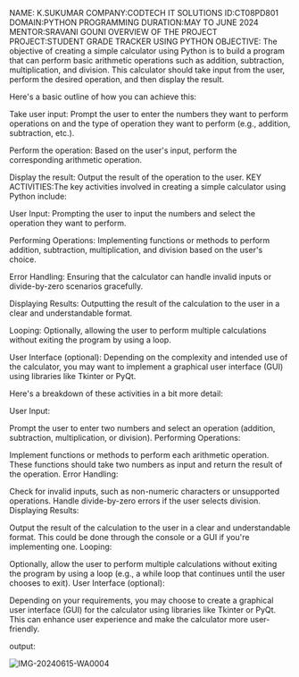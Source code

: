 NAME: K.SUKUMAR
COMPANY:CODTECH IT SOLUTIONS
ID:CT08PD801
DOMAIN:PYTHON PROGRAMMING
DURATION:MAY TO JUNE 2024
MENTOR:SRAVANI GOUNI
OVERVIEW OF THE PROJECT
PROJECT:STUDENT GRADE TRACKER USING PYTHON
OBJECTIVE:
The objective of creating a simple calculator using Python is to build a program that can perform basic arithmetic operations such as addition, subtraction, multiplication, and division. This calculator should take input from the user, perform the desired operation, and then display the result.

Here's a basic outline of how you can achieve this:

Take user input: Prompt the user to enter the numbers they want to perform operations on and the type of operation they want to perform (e.g., addition, subtraction, etc.).

Perform the operation: Based on the user's input, perform the corresponding arithmetic operation.

Display the result: Output the result of the operation to the user.
KEY ACTIVITIES:The key activities involved in creating a simple calculator using Python include:

User Input: Prompting the user to input the numbers and select the operation they want to perform.

Performing Operations: Implementing functions or methods to perform addition, subtraction, multiplication, and division based on the user's choice.

Error Handling: Ensuring that the calculator can handle invalid inputs or divide-by-zero scenarios gracefully.

Displaying Results: Outputting the result of the calculation to the user in a clear and understandable format.

Looping: Optionally, allowing the user to perform multiple calculations without exiting the program by using a loop.

User Interface (optional): Depending on the complexity and intended use of the calculator, you may want to implement a graphical user interface (GUI) using libraries like Tkinter or PyQt.

Here's a breakdown of these activities in a bit more detail:

User Input:

Prompt the user to enter two numbers and select an operation (addition, subtraction, multiplication, or division).
Performing Operations:

Implement functions or methods to perform each arithmetic operation. These functions should take two numbers as input and return the result of the operation.
Error Handling:

Check for invalid inputs, such as non-numeric characters or unsupported operations.
Handle divide-by-zero errors if the user selects division.
Displaying Results:

Output the result of the calculation to the user in a clear and understandable format. This could be done through the console or a GUI if you're implementing one.
Looping:

Optionally, allow the user to perform multiple calculations without exiting the program by using a loop (e.g., a while loop that continues until the user chooses to exit).
User Interface (optional):

Depending on your requirements, you may choose to create a graphical user interface (GUI) for the calculator using libraries like Tkinter or PyQt. This can enhance user experience and make the calculator more user-friendly.



output:

![IMG-20240615-WA0004](https://github.com/Sukumar542/Codetech-task-1/assets/172876712/f370e202-06bd-4b22-8c24-62c890f791ef)
